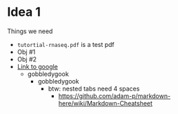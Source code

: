 
# Idea 1
Things we need
- `tutortial-rnaseq.pdf` is a test pdf
- Obj #1
- Obj #2
- [Link to google](https://www.google.com) 
    - gobbledygook 
        - gobbledygook
            - btw: nested tabs need 4 spaces
                - https://github.com/adam-p/markdown-here/wiki/Markdown-Cheatsheet

